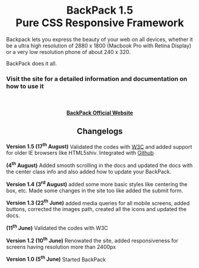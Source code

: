 <h1 align="center">BackPack 1.5<br>
Pure CSS Responsive Framework</h2>

<p>Backpack lets you express the beauty of your web on all devices, whether it be a ultra high resolution of 2880 x 1800 (Macbook Pro with Retina Display) or a very low resolution phone of about 240 x 320.</p>
<p>BackPack does it all.</p>

<h3>Visit the site for a detailed information and documentation on how to use it</h3>
<br>
<h4 align="center"><a href="http://backpack.ishaanrawat.com">BackPack Official Website</a></h4>

<h2 align="center">Changelogs</h2>
<p><strong>Version 1.5 (17<sup>th</sup> August)</strong> Validated the codes with <a href="http://jigsaw.w3.org/css-validator/validator?uri=backpack.ishaanrawat.com&amp;profile=css3&amp;usermedium=all&amp;warning=1&amp;vextwarning=">W3C</a> and added support for older IE browsers like HTML5shiv. Integrated with <a href="https://github.com/IshaanRawat/">Github</a></p>
<p><strong>(4<sup>th</sup> August)</strong> Added smooth scrolling in the docs and updated the docs with the center class info and also added how to update your BackPack.</p>
<p><strong>Version 1.4 (3<sup>rd</sup> August)</strong> added some more basic styles like centering the box, etc. Made some changes in the site too like added the submit form.</p>
<p><strong>Version 1.3 (22<sup>th</sup> June)</strong> added media queries for all mobile screens, added buttons, corrected the images path, created all the icons and updated the docs.</p>
<p><strong>(11<sup>th</sup> June)</strong> Validated the codes with W3C</p>
<p><strong>Version 1.2 (10<sup>th</sup> June)</strong> Renowated the site, added responsiveness for screens having resolution more than 2400px</p>
<p><strong>Version 1.0 (5<sup>th</sup> June)</strong> Started BackPack</p>
